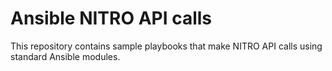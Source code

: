 # Ansible NITRO API calls

This repository contains sample playbooks that make NITRO API calls
using standard Ansible modules.
